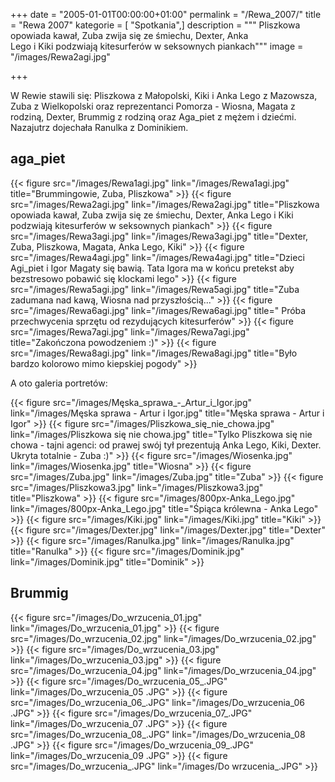 +++
date = "2005-01-01T00:00:00+01:00"
permalink = "/Rewa_2007/"
title = "Rewa 2007"
kategorie = [ "Spotkania",]
description = """
Pliszkowa opowiada kawał, Zuba zwija się ze śmiechu, Dexter, Anka \
Lego i Kiki podzwiają kitesurferów w seksownych piankach"""
image = "/images/Rewa2agi.jpg"

+++

W Rewie stawili się: Pliszkowa z Małopolski, Kiki i Anka Lego z Mazowsza, Zuba z
Wielkopolski oraz reprezentanci Pomorza - Wiosna, Magata z rodziną, Dexter,
Brummig z rodziną oraz Aga_piet z mężem i dziećmi. Nazajutrz dojechała Ranulka z
Dominikiem.

## aga\_piet

{{< figure src="/images/Rewa1agi.jpg" link="/images/Rewa1agi.jpg" title="Brummingowie, Zuba, Pliszkowa" >}}
{{< figure src="/images/Rewa2agi.jpg" link="/images/Rewa2agi.jpg" title="Pliszkowa opowiada kawał, Zuba zwija się ze śmiechu, Dexter, Anka Lego i Kiki podzwiają kitesurferów w seksownych piankach" >}}
{{< figure src="/images/Rewa3agi.jpg" link="/images/Rewa3agi.jpg" title="Dexter, Zuba, Pliszkowa, Magata, Anka Lego, Kiki" >}}
{{< figure src="/images/Rewa4agi.jpg" link="/images/Rewa4agi.jpg" title="Dzieci Agi_piet i Igor Magaty się bawią. Tata Igora ma w końcu pretekst aby bezstresowo pobawić się klockami lego" >}}
{{< figure src="/images/Rewa5agi.jpg" link="/images/Rewa5agi.jpg" title="Zuba zadumana nad kawą, Wiosna nad przyszłością..." >}}
{{< figure src="/images/Rewa6agi.jpg" link="/images/Rewa6agi.jpg" title=" Próba przechwycenia sprzętu od rezydujących kitesurferów" >}}
{{< figure src="/images/Rewa7agi.jpg" link="/images/Rewa7agi.jpg" title="Zakończona powodzeniem :)" >}}
{{< figure src="/images/Rewa8agi.jpg" link="/images/Rewa8agi.jpg" title="Było bardzo kolorowo mimo kiepskiej pogody" >}}

A oto galeria portretów:

{{< figure src="/images/Męska_sprawa_-_Artur_i_Igor.jpg" link="/images/Męska sprawa - Artur i Igor.jpg" title="Męska sprawa - Artur i Igor" >}}
{{< figure src="/images/Pliszkowa_się_nie_chowa.jpg" link="/images/Pliszkowa się nie chowa.jpg" title="Tylko Pliszkowa się nie chowa - tajni agenci: od prawej swój tył prezentują Anka Lego, Kiki, Dexter. Ukryta totalnie - Zuba :)" >}}
{{< figure src="/images/Wiosenka.jpg" link="/images/Wiosenka.jpg" title="Wiosna" >}}
{{< figure src="/images/Zuba.jpg" link="/images/Zuba.jpg" title="Zuba" >}}
{{< figure src="/images/Pliszkowa3.jpg" link="/images/Pliszkowa3.jpg" title="Pliszkowa" >}}
{{< figure src="/images/800px-Anka_Lego.jpg" link="/images/800px-Anka_Lego.jpg" title="Śpiąca królewna - Anka Lego" >}}
{{< figure src="/images/Kiki.jpg" link="/images/Kiki.jpg" title="Kiki" >}}
{{< figure src="/images/Dexter.jpg" link="/images/Dexter.jpg" title="Dexter" >}}
{{< figure src="/images/Ranulka.jpg" link="/images/Ranulka.jpg" title="Ranulka" >}}
{{< figure src="/images/Dominik.jpg" link="/images/Dominik.jpg" title="Dominik" >}}

## Brummig

{{< figure src="/images/Do_wrzucenia_01.jpg"  link="/images/Do_wrzucenia_01.jpg" >}}
{{< figure src="/images/Do_wrzucenia_02.jpg"  link="/images/Do_wrzucenia_02.jpg" >}}
{{< figure src="/images/Do_wrzucenia_03.jpg"  link="/images/Do_wrzucenia_03.jpg" >}}
{{< figure src="/images/Do_wrzucenia_04.jpg"  link="/images/Do_wrzucenia_04.jpg" >}}
{{< figure src="/images/Do_wrzucenia_05_.JPG" link="/images/Do_wrzucenia_05 .JPG" >}}
{{< figure src="/images/Do_wrzucenia_06_.JPG" link="/images/Do_wrzucenia_06 .JPG" >}}
{{< figure src="/images/Do_wrzucenia_07_.JPG" link="/images/Do_wrzucenia_07 .JPG" >}}
{{< figure src="/images/Do_wrzucenia_08_.JPG" link="/images/Do_wrzucenia_08 .JPG" >}}
{{< figure src="/images/Do_wrzucenia_09_.JPG" link="/images/Do_wrzucenia_09 .JPG" >}}
{{< figure src="/images/Do_wrzucenia_.JPG" link="/images/Do wrzucenia_.JPG" >}}
